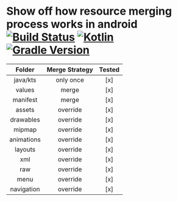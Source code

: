 # Show off how resource merging process works in android [![Build Status](https://travis-ci.org/kibotu/AndroidResourceMergingSample.svg)](https://travis-ci.org/kibotu/AndroidResourceMergingSample) [![Kotlin](https://img.shields.io/badge/kotlin-1.3.72-green.svg)](https://kotlinlang.org/) [![Gradle Version](https://img.shields.io/badge/gradle-6.5.0-green.svg)](https://docs.gradle.org/current/release-notes)

|   Folder   | Merge Strategy   | Tested |
|:----------:|:----------------:|:------:|
|  java/kts  |     only once    |   [x]  |
|   values   |       merge      |   [x]  |
|  manifest  |       merge      |   [x]  |
|   assets   |     override     |   [x]  |
|  drawables |     override     |   [x]  |
|   mipmap   |     override     |   [x]  |
| animations |     override     |   [x]  |
|   layouts  |     override     |   [x]  |
|     xml    |     override     |   [x]  |
|     raw    |     override     |   [x]  |
|    menu    |     override     |   [x]  |
| navigation |     override     |   [x]  |